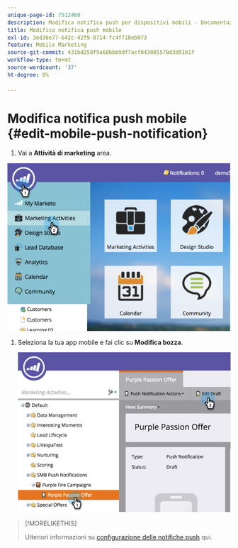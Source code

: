 ```yaml
---
unique-page-id: 7512460
description: Modifica notifica push per dispositivi mobili - Documentazione Marketo - Documentazione del prodotto
title: Modifica notifica push mobile
exl-id: 3ed36e77-642c-42f9-8714-fc4f718eb073
feature: Mobile Marketing
source-git-commit: 431bd258f9a68bbb9df7acf043085578d3d91b1f
workflow-type: tm+mt
source-wordcount: '37'
ht-degree: 0%

---
```


# Modifica notifica push mobile {#edit-mobile-push-notification}

1. Vai a **Attività di marketing** area.

![](assets/image2015-4-22-18-3a44-3a42.png)

1. Seleziona la tua app mobile e fai clic su **Modifica bozza**.

   ![](assets/image2015-4-22-18-3a45-3a13.png)

>[!MORELIKETHIS]
>
>Ulteriori informazioni su [configurazione delle notifiche push](/help/marketo/product-docs/mobile-marketing/push-notifications/configure-mobile-push-notification.md) qui.
